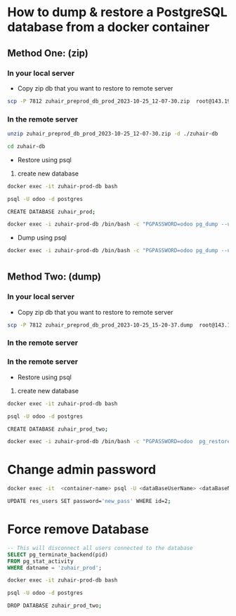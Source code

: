 # How to dump & restore a PostgreSQL database from a docker container


## Method One: (zip)

### In your local server
- Copy zip db that you want to restore to remote server

```sh
scp -P 7812 zuhair_preprod_db_prod_2023-10-25_12-07-30.zip  root@143.198.105.101:/home/odoo/ZUHAIR/ZUHAIR-PROD
```

### In the remote server

```sh
unzip zuhair_preprod_db_prod_2023-10-25_12-07-30.zip -d ./zuhair-db
```

```sh
cd zuhair-db
```


- Restore using psql

1. create new database
```sh
docker exec -it zuhair-prod-db bash

psql -U odoo -d postgres

CREATE DATABASE zuhair_prod;
```

```sh
docker exec -i zuhair-prod-db /bin/bash -c "PGPASSWORD=odoo pg_dump --username=odoo zuhair_prod" < dump.sql
```



- Dump using psql
```sh
docker exec -i zuhair-prod-db /bin/bash -c "PGPASSWORD=odoo pg_dump --username=odoo zuhair_prod" > dump.sql
```

#

## Method Two: (dump)

### In your local server
- Copy zip db that you want to restore to remote server

```sh
scp -P 7812 zuhair_preprod_db_prod_2023-10-25_15-20-37.dump  root@143.198.105.101:/home/odoo
```

### In the remote server


### In the remote server

- Restore using psql

1. create new database
```sh
docker exec -it zuhair-prod-db bash

psql -U odoo -d postgres

CREATE DATABASE zuhair_prod_two;
```

```sh
docker exec -i zuhair-prod-db /bin/bash -c "PGPASSWORD=odoo  pg_restore --username=odoo  -d zuhair_prod_two " < zuhair_preprod_db_prod_2023-10-25_15-20-37.dump
```



# Change admin password
```sh
docker exec -it  <container-name> psql -U <dataBaseUserName> <dataBaseName>
```

```sh
UPDATE res_users SET password='new_pass' WHERE id=2;
```



# Force remove Database

```sql
-- This will disconnect all users connected to the database
SELECT pg_terminate_backend(pid)
FROM pg_stat_activity
WHERE datname = 'zuhair_prod';
```


 ```sh
docker exec -it zuhair-prod-db bash

psql -U odoo -d postgres

DROP DATABASE zuhair_prod_two;
```

